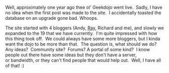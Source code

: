 Well, approximately one year ago thee ol' Geekdojo went live.  Sadly, I
have no idea when the first post was made to the site.  I
accidentally toasted the database on an upgrade gone bad. Whoops.

The site started with 4 bloggers (Andy,
[Ray](http://blogs.geekdojo.net/jez), Richard and me), and slowly we
expanded to the 19 that we have currently.  I'm quite impressed with how
this thing took off.  We could always have some more bloggers, but I
kinda want the dojo to be more than that.  The question is, what should
we do?  Any ideas?  Community site?  Forums? A portal of some kind?  I
know people out there have some ideas but they don't have a server,
or bandwidth, or they can't find people that would help out.  Well, I
have all of that! :)
